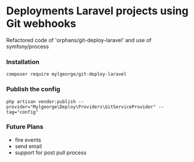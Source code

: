 # Deployments Laravel projects using Git webhooks

Refactored code of 'orphans/git-deploy-laravel' and use of symfony/process

### Installation

```
composer require mylgeorge/git-deploy-laravel
```

### Publish the config

```
php artisan vendor:publish --provider="Mylgeorge\Deploy\Providers\GitServiceProvider" --tag="config"
```

### Future Plans

* fire events
* send email
* support for post pull process 
